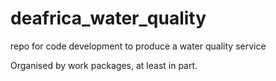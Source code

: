 # deafrica_water_quality
repo for code development to produce a water quality service

Organised by work packages, at least in part.


